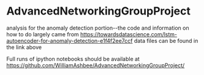 # AdvancedNetworkingGroupProject
analysis for the anomaly detection portion--the code and information on how to do largely came from 
https://towardsdatascience.com/lstm-autoencoder-for-anomaly-detection-e1f4f2ee7ccf
data files can be found in the link above



Full runs of ipython notebooks should be available at https://github.com/WilliamAshbee/AdvancedNetworkingGroupProject/
